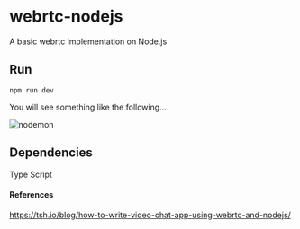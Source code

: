 # webrtc-nodejs
A basic webrtc implementation on Node.js

## Run

```npm run dev```

You will see something like the following...

![nodemon]()

## Dependencies

Type Script

#### References

https://tsh.io/blog/how-to-write-video-chat-app-using-webrtc-and-nodejs/
